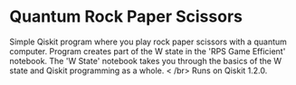 # Quantum Rock Paper Scissors
Simple Qiskit program where you play rock paper scissors with a quantum computer. 
Program creates part of the W state in the 'RPS Game Efficient' notebook.
The 'W State' notebook takes you through the basics of the W state and Qiskit programming as a whole.
< /br>
Runs on Qiskit 1.2.0.

